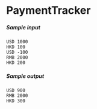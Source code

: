 # PaymentTracker
##### Sample input
```
USD 1000
HKD 100
USD -100
RMB 2000
HKD 200
```
##### Sample output
```
USD 900
RMB 2000
HKD 300
```
